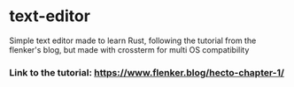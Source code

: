 # text-editor
Simple text editor made to learn Rust, following the tutorial from the flenker's blog, but made with crossterm for multi OS compatibility

### Link to the tutorial: https://www.flenker.blog/hecto-chapter-1/